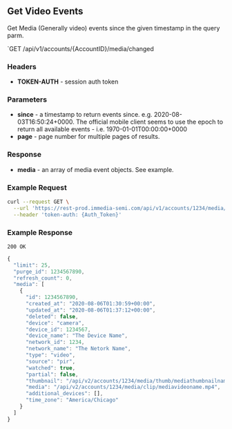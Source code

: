 ## Get Video Events

Get Media (Generally video) events since the given timestamp in the query parm.

`GET /api/v1/accounts/{AccountID}/media/changed

### Headers
- **TOKEN-AUTH** -  session auth token

### Parameters
- **since** - a timestamp to return events since.  e.g. 2020-08-03T16:50:24+0000. The official mobile client seems to use the epoch to return all available events - i.e. 1970-01-01T00:00:00+0000
- **page** - page number for multiple pages of results.

### Response
- **media** - an array of media event objects.  See example.


### Example Request
```sh
curl --request GET \
  --url 'https://rest-prod.immedia-semi.com/api/v1/accounts/1234/media/changed?since=2020-07-31T09%3A58%3A14%2B0000&page=1' \
  --header 'token-auth: {Auth_Token}'
```


### Example Response
`200 OK`

```javascript
{
  "limit": 25,
  "purge_id": 1234567890,
  "refresh_count": 0,
  "media": [
    {
      "id": 1234567890,
      "created_at": "2020-08-06T01:30:59+00:00",
      "updated_at": "2020-08-06T01:37:12+00:00",
      "deleted": false,
      "device": "camera",
      "device_id": 1234567,
      "device_name": "The Device Name",
      "network_id": 1234,
      "network_name": "The Netork Name",
      "type": "video",
      "source": "pir",
      "watched": true,
      "partial": false,
      "thumbnail": "/api/v2/accounts/1234/media/thumb/mediathumbnailname",
      "media": "/api/v2/accounts/1234/media/clip/mediavideoname.mp4",
      "additional_devices": [],
      "time_zone": "America/Chicago"
    }
  ]
}
```

